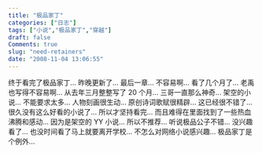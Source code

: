 ```yaml
---
title: "极品家丁"
categories: ["日志"]
tags: ["小说","极品家丁","穿越"]
draft: false
Comments: true
slug: "need-retainers"
date: "2008-11-04 13:06:55"
---
```


终于看完了极品家丁...
昨晚更新了... 
最后一章... 
不容易啊... 
看了几个月了... 
老禹也写得不容易啊... 
从去年三月整整写了 20 个月... 
三哥一直那么神奇... 
架空的小说... 
不能要求太多... 
人物刻画很生动... 
原创诗词歌赋很精辟... 
这已经很不错了... 
很久没有这么好看的小说了... 
所以才坚持看完... 
而且难得在里面找到了一些热血沸腾和感动... 
因为是架空的 YY 小说... 
所以不推荐... 
听说极品公子不错... 
没兴趣看了... 
也没时间看了马上就要离开学校... 
不怎么对网络小说感兴趣... 
极品家丁是个例外...

